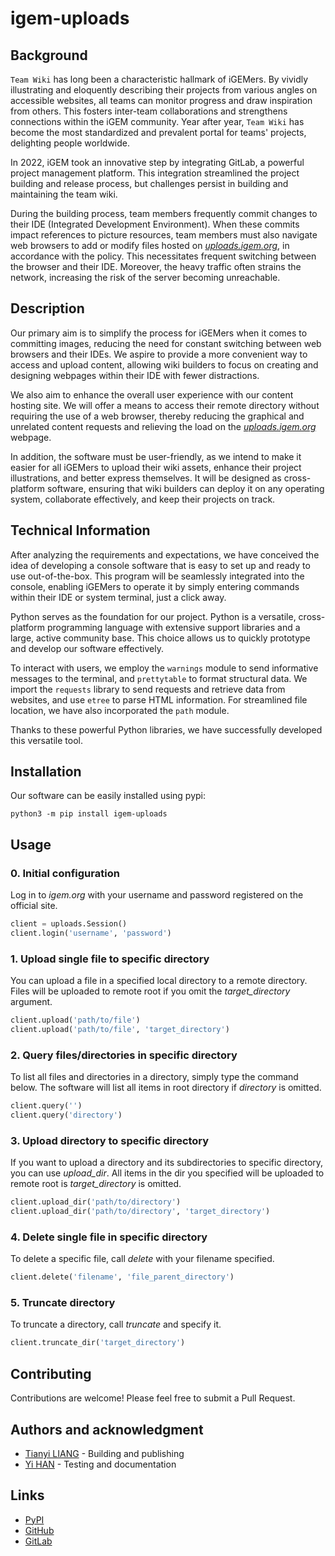 # igem-uploads

## Background

`Team Wiki` has long been a characteristic hallmark of iGEMers. By vividly illustrating and eloquently describing their
projects from various angles on accessible websites, all teams can monitor progress and draw inspiration from others.
This fosters inter-team collaborations and strengthens connections within the iGEM community. Year after
year, `Team Wiki` has become the most standardized and prevalent portal for teams' projects, delighting people
worldwide.

In 2022, iGEM took an innovative step by integrating GitLab, a powerful project management platform. This integration
streamlined the project building and release process, but challenges persist in building and maintaining the team wiki.

During the building process, team members frequently commit changes to their IDE (Integrated Development Environment).
When these commits impact references to picture resources, team members must also navigate web browsers to add or modify
files hosted on _[uploads.igem.org](https://uploads.igem.org)_, in accordance with the policy. This necessitates
frequent
switching between the browser and their IDE. Moreover, the heavy traffic often strains the network, increasing the risk
of the server becoming unreachable.

## Description

Our primary aim is to simplify the process for iGEMers when it comes to committing images, reducing the need for
constant switching between web browsers and their IDEs. We aspire to provide a more convenient way to access and upload
content, allowing wiki builders to focus on creating and designing webpages within their IDE with fewer distractions.

We also aim to enhance the overall user experience with our content hosting site. We will offer a means to access their
remote directory without requiring the use of a web browser, thereby reducing the graphical and unrelated content
requests and relieving the load on the _[uploads.igem.org](https://uploads.igem.org)_ webpage.

In addition, the software must be user-friendly, as we intend to make it easier for all iGEMers to upload their wiki
assets, enhance their project illustrations, and better express themselves. It will be designed as cross-platform
software, ensuring that wiki builders can deploy it on any operating system, collaborate effectively, and keep their
projects on track.

## Technical Information

After analyzing the requirements and expectations, we have conceived the idea of developing a console software that is
easy to set up and ready to use out-of-the-box. This program will be seamlessly integrated into the console, enabling
iGEMers to operate it by simply entering commands within their IDE or system terminal, just a click away.

Python serves as the foundation for our project. Python is a versatile, cross-platform programming language with
extensive support libraries and a large, active community base. This choice allows us to quickly prototype and develop
our software effectively.

To interact with users, we employ the `warnings` module to send informative messages to the terminal, and `prettytable`
to format structural data. We import the `requests` library to send requests and retrieve data from websites, and
use `etree` to parse HTML information. For streamlined file location, we have also incorporated the `path` module.

Thanks to these powerful Python libraries, we have successfully developed this versatile tool.

## Installation

Our software can be easily installed using pypi:

```shell
python3 -m pip install igem-uploads
```

## Usage

### 0. Initial configuration

Log in to _igem.org_ with your username and password registered on the official site.

```python
client = uploads.Session()
client.login('username', 'password')
```

### 1. Upload single file to specific directory

You can upload a file in a specified local directory to a remote directory. Files will be uploaded to remote root if you
omit the _target_directory_ argument.

```python
client.upload('path/to/file')
client.upload('path/to/file', 'target_directory')
```

### 2. Query files/directories in specific directory

To list all files and directories in a directory, simply type the command below. The software will list all items in
root directory if _directory_ is omitted.

```python
client.query('')
client.query('directory')
```

### 3. Upload directory to specific directory

If you want to upload a directory and its subdirectories to specific directory, you can use _upload_dir_. All items in
the dir you specified will be uploaded to remote root is _target_directory_ is omitted.

```python
client.upload_dir('path/to/directory')
client.upload_dir('path/to/directory', 'target_directory')
```

### 4. Delete single file in specific directory

To delete a specific file, call _delete_ with your filename specified.

```python
client.delete('filename', 'file_parent_directory')
```

### 5. Truncate directory

To truncate a directory, call _truncate_ and specify it.

```python
client.truncate_dir('target_directory')
```

## Contributing

Contributions are welcome! Please feel free to submit a Pull Request.

## Authors and acknowledgment

- [Tianyi LIANG](https://github.com/lty2002) - Building and publishing
- [Yi HAN](https://github.com/jacobavalanchel) - Testing and documentation

## Links

- [PyPI](https://pypi.org/project/igem-uploads/)
- [GitHub](https://github.com/iGEM-HBUT-China/igem-uploads)
- [GitLab](https://gitlab.igem.org/2023/software-tools/hbut-china)
